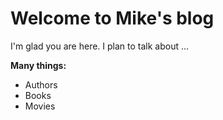 # Welcome to Mike's blog

I'm glad you are here. I plan to talk about ...

**Many things:**
- Authors
- Books
- Movies
